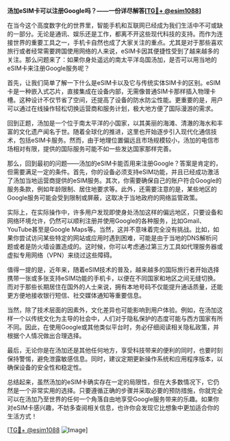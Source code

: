 **汤加eSIM卡可以注册Google吗？——一份详尽解答[[TG💪+ @esim1088](https://t.me/s/esim1088)]**

在当今这个高度数字化的世界里，智能手机和互联网已经成为我们生活中不可或缺的一部分。无论是通讯、娱乐还是工作，都离不开这些现代科技的支持。而作为连接世界的重要工具之一，手机卡自然也成了大家关注的重点。尤其是对于那些喜欢旅行或者经常需要跨国使用网络的人来说，eSIM卡因其便捷性受到了越来越多的关注。那么问题来了：如果你身处遥远的南太平洋岛国汤加，是否可以用当地的eSIM卡来注册Google服务呢？

首先，让我们简单了解一下什么是eSIM卡以及它与传统实体SIM卡的区别。eSIM卡是一种嵌入式芯片，直接集成在设备内部，无需像普通SIM卡那样插入物理卡槽。这种设计不仅节省了空间，还提高了设备的防水防尘性能。更重要的是，用户可以通过在线操作轻松切换运营商和服务计划，极大地方便了国际漫游的需求。

回到正题，汤加是一个位于南太平洋的小国家，以其美丽的海滩、清澈的海水和丰富的文化遗产闻名于世。随着全球化的推进，这里也开始逐步引入现代化通信技术，包括eSIM卡服务。然而，由于地理位置偏远且市场规模较小，汤加的电信市场相对有限，提供的国际服务可能不如一些发达国家那样完善。

那么，回到最初的问题——汤加的eSIM卡能否用来注册Google？答案是肯定的，但需要满足一定的条件。首先，你的设备必须支持eSIM功能，并且已经成功激活了汤加当地运营商提供的eSIM服务。其次，你需要确保自己的账户符合Google的服务条款，例如年龄限制、居住地要求等。此外，还需要注意的是，某些地区的Google服务可能会受到限制或屏蔽，这取决于当地政府的网络监管政策。

实际上，在实际操作中，许多用户发现即使身处汤加这样的偏远地区，只要设备和网络环境允许，仍然可以顺利注册并使用Google的各种服务，比如Gmail、YouTube甚至是Google Maps等。当然，这并不意味着完全没有挑战。比如，如果你尝试访问某些特定的网站或应用时遇到困难，可能是由于当地的DNS解析问题或者是防火墙设置造成的。这时候，你可以考虑通过第三方工具如代理服务器或虚拟专用网络（VPN）来绕过这些障碍。

值得一提的是，近年来，随着eSIM技术的普及，越来越多的国际旅行者开始选择携带一张或多张支持eSIM功能的手机卡，以便在不同国家和地区之间无缝切换。而对于那些长期居住在国外的人士来说，拥有本地号码不仅能提升通话质量，还能更方便地接收银行短信、社交媒体通知等重要信息。

当然，除了技术层面的因素外，文化差异也可能影响到用户体验。例如，在汤加这样一个以传统文化为主导的社会中，人们对于隐私保护的态度可能与西方国家有所不同。因此，在使用Google或其他类似平台时，务必仔细阅读相关隐私政策，并根据个人情况做出合理选择。

最后，无论你是在汤加还是其他任何地方，享受科技带来的便利的同时，也要时刻保持警惕，避免泄露敏感信息。同时，建议定期更新操作系统和应用程序版本，以确保设备的安全性和稳定性。

总结起来，虽然汤加的eSIM卡确实存在一定的局限性，但在大多数情况下，它仍然是一个非常实用的选择。只要遵循正确的步骤并采取必要的预防措施，你就完全可以在汤加乃至世界的任何一个角落自由地享受Google服务带来的乐趣。如果你对eSIM卡感兴趣，不妨多查阅相关信息，也许你会发现它比想象中更加适合你的生活方式！

[[TG💪+ @esim1088](https://t.me/s/esim1088) ![Image](https://i.postimg.cc/4NQfJmqS/Snipaste-2025-05-13-00-14-12.png)]